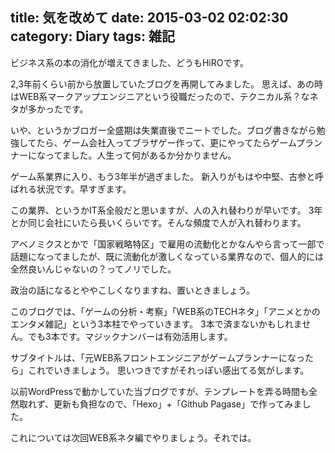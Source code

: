 title: 気を改めて
date: 2015-03-02 02:02:30
category: Diary
tags: 雑記
---
ビジネス系の本の消化が増えてきました、どうもHiROです。

2,3年前くらい前から放置していたブログを再開してみました。
思えば、あの時はWEB系マークアップエンジニアという役職だったので、テクニカル系？なネタが多かったです。

いや、というかブロガー全盛期は失業直後でニートでした。ブログ書きながら勉強してたら、ゲーム会社入ってブラザゲー作って、更にやってたらゲームプランナーになってました。人生って何があるか分かりません。

ゲーム系業界に入り、もう3年半が過ぎました。
新入りがもはや中堅、古参と呼ばれる状況です。早すぎます。

この業界、というかIT系全般だと思いますが、人の入れ替わりが早いです。
3年とか同じ会社にいたら長いくらいです。そんな頻度で人が入れ替わります。

アベノミクスとかで「国家戦略特区」で雇用の流動化とかなんやら言って一部で話題になってましたが、既に流動化が激しくなっている業界なので、個人的には全然良いんじゃないの？ってノリでした。

政治の話になるとややこしくなりますね、置いときましょう。

このブログでは、「ゲームの分析・考察」「WEB系のTECHネタ」「アニメとかのエンタメ雑記」という3本柱でやっていきます。
3本で済まないかもしれません。でも3本です。マジックナンバーは有効活用します。

サブタイトルは、「元WEB系フロントエンジニアがゲームプランナーになったら」これでいきましょう。
思いつきですがそれっぽい感出てる気がします。


以前WordPressで動かしていた当ブログですが、テンプレートを弄る時間も全然取れず、更新も負担なので、「Hexo」+「Github Pagase」で作ってみました。

これについては次回WEB系ネタ編でやりましょう。それでは。